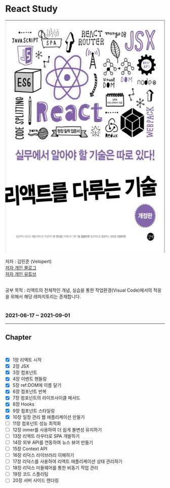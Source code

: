 # **React Study**

<p align="center">

<img src="https://github.com/dudwns9331/ReactStudy/blob/master/images/book.png" width="573px" height="735px">

</p>

저자 : 김민준 (Velopert)
<br>
[저자 개인 블로그](https://velopert.com/)
<br>
[저자 개인 유튜브](https://www.youtube.com/channel/UCmMgRlN-3GKQ_CH7cOtLdvg)

<br>
공부 목적 : 리액트의 전체적인 개념, 실습을 통한 작업환경(Visual Code)에서의 적응을 위해서 해당 레파지토리는 존재합니다.

<br>
<br>

### 2021-06-17 ~ 2021-09-01

---

## Chapter

<br/>

- [x] 1장 리액트 시작
- [x] 2장 JSX
- [x] 3장 컴포넌트
- [x] 4장 이벤트 핸들링
- [x] 5장 ref:DOM에 이름 달기
- [x] 6장 컴포넌트 반복
- [x] 7장 컴포넌트의 라이프사이클 메서드
- [x] 8장 Hooks
- [x] 9장 컴포넌트 스타일링
- [x] 10장 일정 관리 웹 애플리케이션 만들기
- [ ] 11장 컴포넌트 성능 최적화
- [ ] 12장 inmer를 사용하여 더 쉽게 불변성 유지하기
- [ ] 13장 리액트 라우터로 SPA 개발하기
- [ ] 14장 외부 API를 연동하여 뉴스 뷰어 만들기
- [ ] 15장 Context API
- [ ] 16장 리덕스 라이브러리 이해하기
- [ ] 17장 리덕스를 사용하여 리액트 애플리케이션 상태 관리하기
- [ ] 18장 리덕스 미들웨어를 통한 비동기 작업 관리
- [ ] 19장 코드 스플리팅
- [ ] 20장 서버 사이드 렌더링
